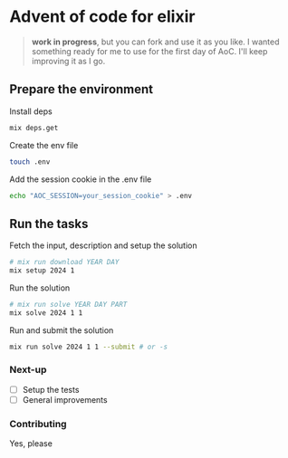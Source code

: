 
# Advent of code for elixir

> **work in progress**, but you can fork and use it as you like. I wanted something ready for me to use for the first day of AoC. I'll keep improving it as I go.

## Prepare the environment

Install deps
```sh
mix deps.get
```

Create the env file
```sh
touch .env
```

Add the session cookie in the .env file
```sh
echo "AOC_SESSION=your_session_cookie" > .env
```

## Run the tasks

Fetch the input, description and setup the solution

```sh
# mix run download YEAR DAY
mix setup 2024 1
```

Run the solution

```sh
# mix run solve YEAR DAY PART
mix solve 2024 1 1
```

Run and submit the solution

```sh
mix run solve 2024 1 1 --submit # or -s
```


### Next-up

- [ ] Setup the tests
- [ ] General improvements

### Contributing

Yes, please
